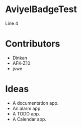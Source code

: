 # AviyelBadgeTest

Line 4

# Contributors
- Dinkan
- AFK-Z10
- jswe

# Ideas
- A documentation app.
- An alarm app.
- A TODO app.
- A Calendar app.
